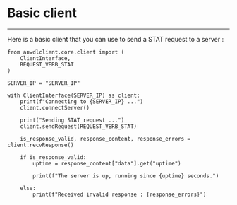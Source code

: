 # Basic client

----

Here is a basic client that you can use to send a STAT request to a server :

```
from anwdlclient.core.client import (
	ClientInterface, 
	REQUEST_VERB_STAT
)

SERVER_IP = "SERVER_IP"

with ClientInterface(SERVER_IP) as client:
	print(f"Connecting to {SERVER_IP} ...")
	client.connectServer()

	print("Sending STAT request ...")
	client.sendRequest(REQUEST_VERB_STAT)

	is_response_valid, response_content, response_errors = client.recvResponse()

	if is_response_valid:
		uptime = response_content["data"].get("uptime")

		print(f"The server is up, running since {uptime} seconds.")

	else:
		print(f"Received invalid response : {response_errors}")

```